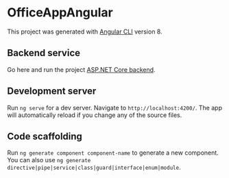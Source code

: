 # OfficeAppAngular

This project was generated with [Angular CLI](https://github.com/angular/angular-cli) version 8.

## Backend service

Go here and run the project [ASP.NET Core backend](https://github.com/webmasterdevlin/officeapp-aspnet-core-v2.2).


## Development server

Run `ng serve` for a dev server. Navigate to `http://localhost:4200/`. The app will automatically reload if you change any of the source files.

## Code scaffolding

Run `ng generate component component-name` to generate a new component. You can also use `ng generate directive|pipe|service|class|guard|interface|enum|module`.
